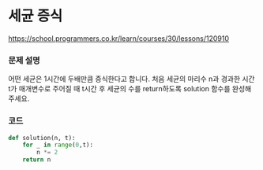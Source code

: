 # 세균 증식
https://school.programmers.co.kr/learn/courses/30/lessons/120910

### 문제 설명
어떤 세균은 1시간에 두배만큼 증식한다고 합니다. 처음 세균의 마리수 n과 경과한 시간 t가 매개변수로 주어질 때 t시간 후 세균의 수를 return하도록 solution 함수를 완성해주세요.

### 코드
```python
def solution(n, t):
    for _ in range(0,t):
        n *= 2
    return n
```
